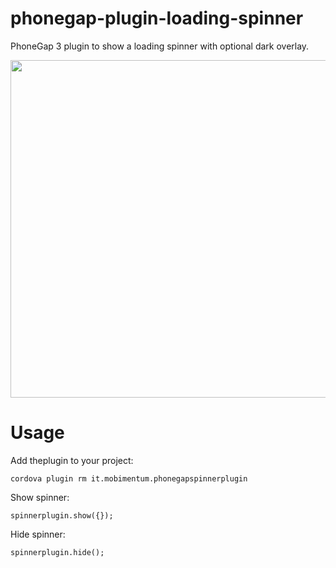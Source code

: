 phonegap-plugin-loading-spinner
===============================

PhoneGap 3 plugin to show a loading spinner with optional dark overlay.

<img src="/mobimentum/phonegap-plugin-loading-spinner/blob/master/screenshot.png?raw=true" width="540" />


Usage
=====

Add theplugin to your project:

    cordova plugin rm it.mobimentum.phonegapspinnerplugin

Show spinner:

    spinnerplugin.show({});

Hide spinner:

    spinnerplugin.hide();
